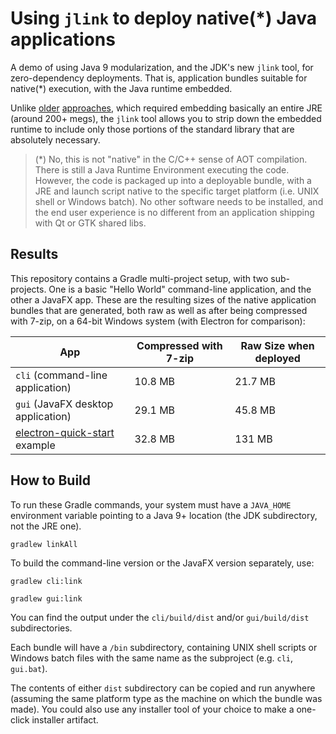 Using `jlink` to deploy native(*) Java applications
===================================================
A demo of using Java 9 modularization, and the JDK's new `jlink` tool, for zero-dependency 
deployments.  That is, application bundles suitable for native(*) execution, with the Java runtime 
embedded.

Unlike [older](http://launch4j.sourceforge.net/) 
[approaches](https://docs.oracle.com/javase/8/docs/technotes/guides/deploy/packager.html), 
which required embedding basically an entire JRE (around 200+ megs), the `jlink` tool allows you to 
strip down the embedded runtime to include only those portions of the standard library that are 
absolutely necessary.

> (*) No, this is not "native" in the C/C++ sense of AOT compilation.  There is still a Java Runtime 
 Environment executing the code.  However, the code is packaged up into a deployable bundle, with a 
 JRE and launch script native to the specific target platform (i.e. UNIX shell or Windows batch).  No 
 other software needs to be installed, and the end user experience is no different from an application 
 shipping with Qt or GTK shared libs.

Results
-------
This repository contains a Gradle multi-project setup, with two sub-projects.  One is a basic "Hello 
World" command-line application, and the other a JavaFX app.  These are the resulting sizes of the 
native application bundles that are generated, both raw as well as after being compressed with 7-zip, 
on a 64-bit Windows system (with Electron for comparison):

App   | Compressed with 7-zip | Raw Size when deployed
----- | --------------------- | ----------------------
`cli` (command-line application) | 10.8 MB | 21.7 MB               
`gui` (JavaFX desktop application) | 29.1 MB | 45.8 MB
[electron-quick-start](https://github.com/electron/electron-quick-start) example | 32.8 MB | 131 MB

How to Build
------------
To run these Gradle commands, your system must have a `JAVA_HOME` environment variable pointing to a 
Java 9+ location (the JDK subdirectory, not the JRE one).

`gradlew linkAll` 

To build the command-line version or the JavaFX version separately, use:

`gradlew cli:link`

`gradlew gui:link`

You can find the output under the `cli/build/dist` and/or `gui/build/dist` subdirectories.  

Each bundle will have a `/bin` subdirectory, containing UNIX shell scripts or Windows batch files with 
the same name as the subproject (e.g. `cli`, `gui.bat`).

The contents of either `dist` subdirectory can be copied and run anywhere (assuming the same platform 
type as the machine on which the bundle was made).  You could also use any installer tool of your 
choice to make a one-click installer artifact.
